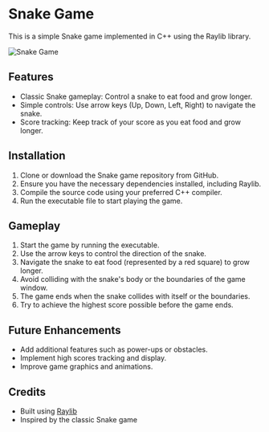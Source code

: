 # Snake Game

This is a simple Snake game implemented in C++ using the Raylib library.

![Snake Game](SnakeGameImg)

## Features

- Classic Snake gameplay: Control a snake to eat food and grow longer.
- Simple controls: Use arrow keys (Up, Down, Left, Right) to navigate the snake.
- Score tracking: Keep track of your score as you eat food and grow longer.


## Installation

1. Clone or download the Snake game repository from GitHub.
2. Ensure you have the necessary dependencies installed, including Raylib.
3. Compile the source code using your preferred C++ compiler.
4. Run the executable file to start playing the game.

## Gameplay

1. Start the game by running the executable.
2. Use the arrow keys to control the direction of the snake.
3. Navigate the snake to eat food (represented by a red square) to grow longer.
4. Avoid colliding with the snake's body or the boundaries of the game window.
5. The game ends when the snake collides with itself or the boundaries.
6. Try to achieve the highest score possible before the game ends.

## Future Enhancements

- Add additional features such as power-ups or obstacles.
- Implement high scores tracking and display.
- Improve game graphics and animations.

## Credits
- Built using [Raylib](https://www.raylib.com/)
- Inspired by the classic Snake game

